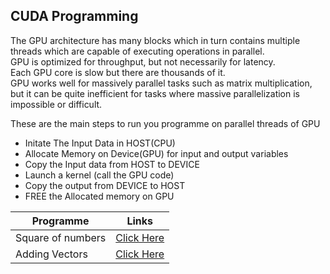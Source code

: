 ##  CUDA Programming

The GPU architecture has many blocks which in turn contains multiple threads which are capable of executing operations in parallel.\
GPU is optimized for throughput, but not necessarily for latency.\
Each GPU core is slow but there are thousands of it.\
GPU works well for massively parallel tasks such as matrix multiplication, but it can be quite inefficient for tasks where massive parallelization is impossible or difficult.

These are the main steps to run you programme on parallel threads of GPU
- Initate The Input Data in HOST(CPU)
- Allocate Memory on Device(GPU) for input and output variables
- Copy the Input data from HOST to DEVICE
- Launch a kernel (call the GPU code) 
- Copy the output from DEVICE to HOST 
- FREE the Allocated memory on GPU

|Programme | Links |
| -------- | ------|
| Square of numbers | [Click Here](https://github.com/RheagalFire/CUDA_Programming/blob/main/square.cu)|
| Adding Vectors    | [Click Here](https://github.com/RheagalFire/CUDA_Programming/blob/main/Vector_Add.cu)|


